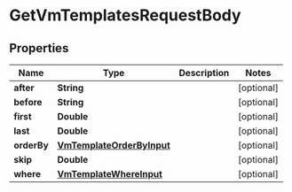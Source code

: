

# GetVmTemplatesRequestBody


## Properties

Name | Type | Description | Notes
------------ | ------------- | ------------- | -------------
**after** | **String** |  |  [optional]
**before** | **String** |  |  [optional]
**first** | **Double** |  |  [optional]
**last** | **Double** |  |  [optional]
**orderBy** | [**VmTemplateOrderByInput**](VmTemplateOrderByInput.md) |  |  [optional]
**skip** | **Double** |  |  [optional]
**where** | [**VmTemplateWhereInput**](VmTemplateWhereInput.md) |  |  [optional]



